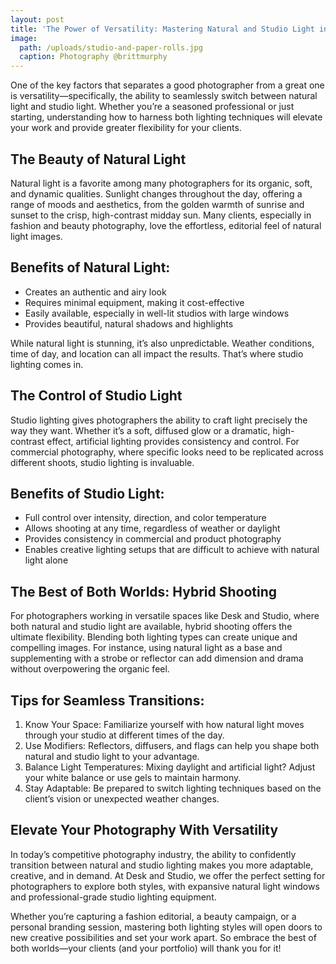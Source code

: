 ```yaml
---
layout: post
title: 'The Power of Versatility: Mastering Natural and Studio Light in Photography'
image:
  path: /uploads/studio-and-paper-rolls.jpg
  caption: Photography @brittmurphy
---
```

One of the key factors that separates a good photographer from a great one is versatility—specifically, the ability to seamlessly switch between natural light and studio light. Whether you’re a seasoned professional or just starting, understanding how to harness both lighting techniques will elevate your work and provide greater flexibility for your clients.

## The Beauty of Natural Light

Natural light is a favorite among many photographers for its organic, soft, and dynamic qualities. Sunlight changes throughout the day, offering a range of moods and aesthetics, from the golden warmth of sunrise and sunset to the crisp, high-contrast midday sun. Many clients, especially in fashion and beauty photography, love the effortless, editorial feel of natural light images.

## Benefits of Natural Light:

* Creates an authentic and airy look
* Requires minimal equipment, making it cost-effective
* Easily available, especially in well-lit studios with large windows
* Provides beautiful, natural shadows and highlights

While natural light is stunning, it’s also unpredictable. Weather conditions, time of day, and location can all impact the results. That’s where studio lighting comes in.

## The Control of Studio Light

Studio lighting gives photographers the ability to craft light precisely the way they want. Whether it’s a soft, diffused glow or a dramatic, high-contrast effect, artificial lighting provides consistency and control. For commercial photography, where specific looks need to be replicated across different shoots, studio lighting is invaluable.

## Benefits of Studio Light:

* Full control over intensity, direction, and color temperature
* Allows shooting at any time, regardless of weather or daylight
* Provides consistency in commercial and product photography
* Enables creative lighting setups that are difficult to achieve with natural light alone

## The Best of Both Worlds: Hybrid Shooting

For photographers working in versatile spaces like Desk and Studio, where both natural and studio light are available, hybrid shooting offers the ultimate flexibility. Blending both lighting types can create unique and compelling images. For instance, using natural light as a base and supplementing with a strobe or reflector can add dimension and drama without overpowering the organic feel.

## Tips for Seamless Transitions:

1. Know Your Space: Familiarize yourself with how natural light moves through your studio at different times of the day.
2. Use Modifiers: Reflectors, diffusers, and flags can help you shape both natural and studio light to your advantage.
3. Balance Light Temperatures: Mixing daylight and artificial light? Adjust your white balance or use gels to maintain harmony.
4. Stay Adaptable: Be prepared to switch lighting techniques based on the client’s vision or unexpected weather changes.

## Elevate Your Photography With Versatility

In today’s competitive photography industry, the ability to confidently transition between natural and studio lighting makes you more adaptable, creative, and in demand. At Desk and Studio, we offer the perfect setting for photographers to explore both styles, with expansive natural light windows and professional-grade studio lighting equipment.

Whether you’re capturing a fashion editorial, a beauty campaign, or a personal branding session, mastering both lighting styles will open doors to new creative possibilities and set your work apart. So embrace the best of both worlds—your clients (and your portfolio) will thank you for it!